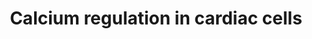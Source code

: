 ---
annotations:
- type: Pathway Ontology
  value: calcium/calcium-mediated signaling pathway
- type: Cell Type Ontology
  value: cardiac muscle cell
- type: Disease Ontology
  value: cardiovascular system disease
authors:
- MaintBot
- Thomas
- Khanspers
- Christine Chichester
- Mkutmon
- Eweitz
description: 'Calcium is a common signaling mechanism, as once it enters the cytoplasm
  it exerts allosteric regulatory affects on many enzymes and proteins. Calcium can
  act in signal transduction after influx resulting from activation of ion channels
  or as a second messenger caused by indirect signal transduction pathways such as
  G protein-coupled receptors. Movement of calcium ions from the extracellular compartment
  to the intracellular compartment alters membrane depolarisation. This is seen in
  the heart, during the plateau phase of ventricular contraction. In this example,
  calcium acts to maintain depolarisation of the heart.  Source: [[wikipedia:Calcium_signaling|Wikipedia]]'
last-edited: 2021-05-14
organisms:
- Danio rerio
redirect_from:
- /index.php/Pathway:WP1365
- /instance/WP1365
schema-jsonld:
- '@context': https://schema.org/
  '@id': https://wikipathways.github.io/pathways/WP1365.html
  '@type': Dataset
  creator:
    '@type': Organization
    name: WikiPathways
  description: 'Calcium is a common signaling mechanism, as once it enters the cytoplasm
    it exerts allosteric regulatory affects on many enzymes and proteins. Calcium
    can act in signal transduction after influx resulting from activation of ion channels
    or as a second messenger caused by indirect signal transduction pathways such
    as G protein-coupled receptors. Movement of calcium ions from the extracellular
    compartment to the intracellular compartment alters membrane depolarisation. This
    is seen in the heart, during the plateau phase of ventricular contraction. In
    this example, calcium acts to maintain depolarisation of the heart.  Source: [[wikipedia:Calcium_signaling|Wikipedia]]'
  keywords:
  - Ca2+
  - KCNB1
  - ywhah
  - gnai1
  - calm1b
  - PKIA
  - Pi
  - adrb1
  - IP3
  - ywhaqb
  - PRKAR1B (1 of many)
  - adra1bb
  - DAG
  - rgs5a
  - gnai3
  - gnaq
  - gnas
  - atp2a3
  - cfap74
  - gja3
  - GRK5
  - chrm1b
  - CALM3
  - slc8a3
  - ADCY9 (1 of many)
  - K+
  - gnai2b
  - CX36
  - atp2b1a
  - adcy1b
  - camk4
  - gng2
  - itpr3
  - rgs3a
  - ATP
  - GNAZ
  - itpr2
  - rgs20
  - YWHAZ
  - casq1b
  - adrb3a
  - gng5
  - camk1a
  - kcnj3b
  - atp1b1b
  - chrm4a
  - GNG4
  - CALM2
  - gja8b
  - PRKCA
  - rgs4
  - GJA9 (1 of many)
  - RYR2
  - prkcg
  - atp2a2b
  - casq2
  - prkar2aa
  - itpr1b
  - ywhag1
  - prkar1aa
  - gna11b
  - prkacba
  - rgs19
  - rgs6
  - rgs18
  - adra1d
  - Na+
  - ryr3
  - PIP2
  - grk4
  - atp2b3a
  - camk2d1
  - prkcbb
  - adcy6a
  - chrm2b
  - camk2b1
  - rgs11
  - slc8a1b
  - cacna1c
  - arrb2b
  - cx39.4
  - cx30.3
  - adra1ab
  - calr
  - cacna1bb
  - RGS10
  - atp1b3a
  - arrb1
  - adcy7
  - cx43
  - adrb2b
  - prkacab
  - pkig
  - cx35.4
  - FKBP1A
  - ATP1A4
  - adcy5
  - adcy2b
  - atp1b2a
  - adcy3b
  - fxyd6l
  - camk2a
  - prkcdb
  - chrm5b
  - gnb2
  - cacna1sb
  - adcy8
  - cAMP
  - Epinephrine
  - rgs9a
  - GJC1
  - cx31.7
  - cacnb3b
  - prkd1
  - prkcq
  - ywhae1
  - Connexin
  - cacna1aa
  - cx34.4
  - ryr1b
  - kcnj5
  - gngt1
  - PRKAR2B
  - gnao1b
  - si:ch211-270g19.5
  - atp2b2
  - rgs16
  - prkcea
  - gng3
  - cacnb1
  - RGS14
  - prkchb
  - ywhaba
  - Acetylcholine
  - rgs7a
  - IP4
  - anxa6
  - pkib
  - gng13b
  - cacna1ea
  - grk6
  - plcb3
  - gng8
  - cx47.1
  - camk2g1
  - GNB4
  - gnb3a
  - si:ch211-117l17.5
  - rgs2
  - ADP
  - gja5a
  - gnb1a
  - GNG12
  - ADCY4
  - chrm3a
  - gng7
  - gnb5a
  - prkcz
  - rgs17
  license: CC0
  name: Calcium regulation in cardiac cells
seo: CreativeWork
title: Calcium regulation in cardiac cells
wpid: WP1365
---